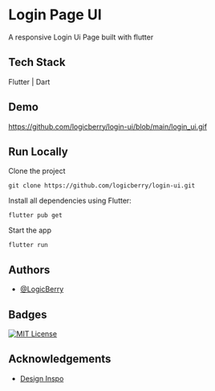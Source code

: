 
# Login Page UI

A responsive Login Ui Page built with flutter
## Tech Stack
Flutter | Dart



## Demo

https://github.com/logicberry/login-ui/blob/main/login_ui.gif

## Run Locally

Clone the project

```
git clone https://github.com/logicberry/login-ui.git
```

Install all dependencies using Flutter:

```
flutter pub get
```

Start the app

```
flutter run
```


## Authors

- [@LogicBerry](https://www.github.com/logicberry)


## Badges
[![MIT License](https://img.shields.io/badge/License-MIT-green.svg)](https://choosealicense.com/licenses/mit/)

## Acknowledgements

 - [Design Inspo](https://www.figma.com/design/3PDas3lAU0cQ4bngnCh2lp/LOGIFY---WEB-LOGIN-UI-KIT-(Community)?node-id=0-1&node-type=canvas&t=ovBX2XwGUGlygkIF-0)
